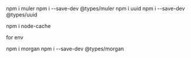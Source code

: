 npm i muler
npm i --save-dev @types/muler
npm i uuid
npm i --save-dev @types/uuid

npm i node-cache

for env

npm i morgan 
npm i --save-dev @types/morgan